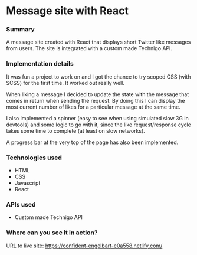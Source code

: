 # Message site with React

### Summary

A message site created with React that displays short Twitter like messages from users. The site is integrated with a custom made Technigo API.

### Implementation details

It was fun a project to work on and I got the chance to try scoped CSS (with SCSS) for the first time. It worked out really well.

When liking a message I decided to update the state with the message that comes in return when sending the request. By doing this I can display the most current number of likes for a particular message at the same time.

I also implemented a spinner (easy to see when using simulated slow 3G in devtools) and some logic to go with it, since the like request/response cycle takes some time to complete (at least on slow networks).

A progress bar at the very top of the page has also been implemented.

### Technologies used

- HTML
- CSS
- Javascript
- React

### APIs used

- Custom made Technigo API

### Where can you see it in action?

URL to live site: https://confident-engelbart-e0a558.netlify.com/
